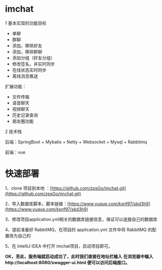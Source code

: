 # imchat
1 基本实现的功能目标

- 单聊
- 群聊
- 添加，移除好友
- 添加，移除群聊
- 添加分组（好友分组）
- 修改签名，并实时同步
- 在线状态实时同步
- 离线消息推送



扩展功能：

- 文件传输
- 语音聊天
- 视频聊天
- 历史记录查询
- 朋友圈功能

2 技术栈

后端：SpringBoot + Mybatis + Netty + Websocket + Mysql + Rabbitmq



前端：vue



# 快速部署

1、clone 项目到本地 ：[https://github.com/zpsGo/imchat.git](https://github.com/zpsGo/imchat.git)

2、导入数据库脚本，脚本链接：[https://www.yuque.com/ksnf97/skd3h9](https://www.yuque.com/ksnf97/skd3h9)

3、修改项目application.yml相关的数据库链接信息，保证可以连接自己的数据库

4、提前准备好 RabbitMQ，在项目的 application.yml 文件中将 RabbitMQ 的配置改为自己的 

5、在 IntelliJ IDEA 中打开 imchat项目，启动项目即可。

**OK，至此，服务端就启动成功了，此时我们直接在地址栏输入** **在浏览器中输入 http://localhost:8080/swagger-ui.html 便可以访问后端接口。**

